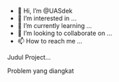 - 👋 Hi, I’m @UASdek
- 👀 I’m interested in ...
- 🌱 I’m currently learning ...
- 💞️ I’m looking to collaborate on ...
- 📫 How to reach me ...

Judul Project...

Problem yang diangkat
<!---
UASdek/UASdek is a ✨ special ✨ repository because its `README.md` (this file) appears on your GitHub profile.
You can click the Preview link to take a look at your changes.
--->
